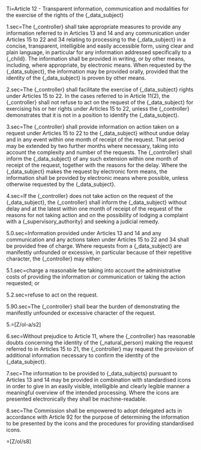 Ti=Article 12 - Transparent information, communication and modalities for the exercise of the rights of the {_data_subject}

1.sec=The {_controller} shall take appropriate measures to provide any information referred to in Articles 13 and 14 and any communication under Articles 15 to 22 and 34 relating to processing to the {_data_subject} in a concise, transparent, intelligible and easily accessible form, using clear and plain language, in particular for any information addressed specifically to a {_child}. The information shall be provided in writing, or by other means, including, where appropriate, by electronic means. When requested by the {_data_subject}, the information may be provided orally, provided that the identity of the {_data_subject} is proven by other means.

2.sec=The {_controller} shall facilitate the exercise of {_data_subject} rights under Articles 15 to 22. In the cases referred to in Article 11(2), the {_controller} shall not refuse to act on the request of the {_data_subject} for exercising his or her rights under Articles 15 to 22, unless the {_controller} demonstrates that it is not in a position to identify the {_data_subject}.

3.sec=The {_controller} shall provide information on action taken on a request under Articles 15 to 22 to the {_data_subject} without undue delay and in any event within one month of receipt of the request. That period may be extended by two further months where necessary, taking into account the complexity and number of the requests. The {_controller} shall inform the {_data_subject} of any such extension within one month of receipt of the request, together with the reasons for the delay. Where the {_data_subject} makes the request by electronic form means, the information shall be provided by electronic means where possible, unless otherwise requested by the {_data_subject}.

4.sec=If the {_controller} does not take action on the request of the {_data_subject}, the {_controller} shall inform the {_data_subject} without delay and at the latest within one month of receipt of the request of the reasons for not taking action and on the possibility of lodging a complaint with a {_supervisory_authority} and seeking a judicial remedy.

5.0.sec=Information provided under Articles 13 and 14 and any communication and any actions taken under Articles 15 to 22 and 34 shall be provided free of charge. Where requests from a {_data_subject} are manifestly unfounded or excessive, in particular because of their repetitive character, the {_controller} may either:

5.1.sec=charge a reasonable fee taking into account the administrative costs of providing the information or communication or taking the action requested; or

5.2.sec=refuse to act on the request.

5.90.sec=The {_controller} shall bear the burden of demonstrating the manifestly unfounded or excessive character of the request.

5.=[Z/ol-a/s2]

6.sec=Without prejudice to Article 11, where the {_controller} has reasonable doubts concerning the identity of the {_natural_person} making the request referred to in Articles 15 to 21, the {_controller} may request the provision of additional information necessary to confirm the identity of the {_data_subject}.

7.sec=The information to be provided to {_data_subjects} pursuant to Articles 13 and 14 may be provided in combination with standardised icons in order to give in an easily visible, intelligible and clearly legible manner a meaningful overview of the intended processing. Where the icons are presented electronically they shall be machine-readable.

8.sec=The Commission shall be empowered to adopt delegated acts in accordance with Article 92 for the purpose of determining the information to be presented by the icons and the procedures for providing standardised icons.

=[Z/ol/s8]
